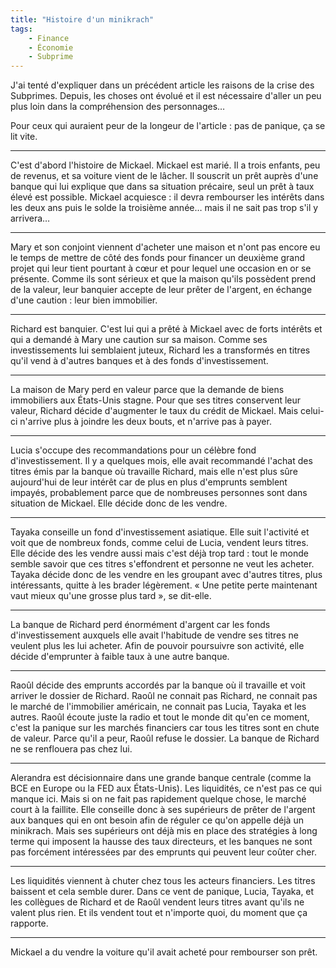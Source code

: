 ```yaml
---
title: "Histoire d'un minikrach"
tags:
    - Finance
    - Économie
    - Subprime
---
```


J'ai tenté d'expliquer dans un précédent article les raisons de la crise des
Subprimes. Depuis, les choses ont évolué et il est nécessaire d'aller un peu
plus loin dans la compréhension des personnages…

Pour ceux qui auraient peur de la longeur de l'article&nbsp;: pas de panique, ça
se lit vite.

---

C'est d'abord l'histoire de Mickael. Mickael est marié. Il a trois enfants, peu
de revenus, et sa voiture vient de le lâcher. Il souscrit un prêt auprès d'une
banque qui lui explique que dans sa situation précaire, seul un prêt à taux
élevé est possible. Mickael acquiesce&nbsp;: il devra rembourser les intérêts
dans les deux ans puis le solde la troisième année… mais il ne sait pas trop
s'il y arrivera…

---

Mary et son conjoint viennent d'acheter une maison et n'ont pas encore eu le
temps de mettre de côté des fonds pour financer un deuxième grand projet qui
leur tient pourtant à cœur et pour lequel une occasion en or se présente. Comme
ils sont sérieux et que la maison qu'ils possèdent prend de la valeur, leur
banquier accepte de leur prêter de l'argent, en échange d'une caution&nbsp;:
leur bien immobilier.

---

Richard est banquier. C'est lui qui a prêté à Mickael avec de forts intérêts et
qui a demandé à Mary une caution sur sa maison. Comme ses investissements lui
semblaient juteux, Richard les a transformés en titres qu'il vend à d'autres
banques et à des fonds d'investissement.

---

La maison de Mary perd en valeur parce que la demande de biens immobiliers aux
États-Unis stagne. Pour que ses titres conservent leur valeur, Richard décide
d'augmenter le taux du crédit de Mickael. Mais celui-ci n'arrive plus à joindre
les deux bouts, et n'arrive pas à payer.

---

Lucia s'occupe des recommandations pour un célèbre fond d'investissement. Il y a
quelques mois, elle avait recommandé l'achat des titres émis par la banque où
travaille Richard, mais elle n'est plus sûre aujourd'hui de leur intérêt car de
plus en plus d'emprunts semblent impayés, probablement parce que de nombreuses
personnes sont dans situation de Mickael. Elle décide donc de les vendre.

---

Tayaka conseille un fond d'investissement asiatique. Elle suit l'activité et
voit que de nombreux fonds, comme celui de Lucia, vendent leurs titres. Elle
décide des les vendre aussi mais c'est déjà trop tard&nbsp;: tout le monde
semble savoir que ces titres s'effondrent et personne ne veut les acheter.
Tayaka décide donc de les vendre en les groupant avec d'autres titres, plus
intéressants, quitte à les brader légèrement. «&nbsp;Une petite perte maintenant
vaut mieux qu'une grosse plus tard&nbsp;», se dit-elle.

---

La banque de Richard perd énormément d'argent car les fonds d'investissement
auxquels elle avait l'habitude de vendre ses titres ne veulent plus les lui
acheter. Afin de pouvoir poursuivre son activité, elle décide d'emprunter à
faible taux à une autre banque.

---

Raoûl décide des emprunts accordés par la banque où il travaille et voit arriver
le dossier de Richard. Raoûl ne connait pas Richard, ne connait pas le marché de
l'immobilier américain, ne connait pas Lucia, Tayaka et les autres. Raoûl écoute
juste la radio et tout le monde dit qu'en ce moment, c'est la panique sur les
marchés financiers car tous les titres sont en chute de valeur. Parce qu'il a
peur, Raoûl refuse le dossier. La banque de Richard ne se renflouera pas chez
lui.

---

Alerandra est décisionnaire dans une grande banque centrale (comme la BCE en
Europe ou la FED aux États-Unis). Les liquidités, ce n'est pas ce qui manque
ici. Mais si on ne fait pas rapidement quelque chose, le marché court à la
faillite. Elle conseille donc à ses supérieurs de prêter de l'argent aux banques
qui en ont besoin afin de réguler ce qu'on appelle déjà un minikrach. Mais ses
supérieurs ont déjà mis en place des stratégies à long terme qui imposent la
hausse des taux directeurs, et les banques ne sont pas forcément intéressées par
des emprunts qui peuvent leur coûter cher.

---

Les liquidités viennent à chuter chez tous les acteurs financiers. Les titres
baissent et cela semble durer. Dans ce vent de panique, Lucia, Tayaka, et les
collègues de Richard et de Raoûl vendent leurs titres avant qu'ils ne valent
plus rien. Et ils vendent tout et n'importe quoi, du moment que ça rapporte.

---

Mickael a du vendre la voiture qu'il avait acheté pour rembourser son prêt.
